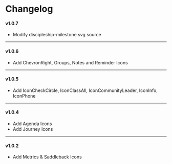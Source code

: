 # Changelog

#### v1.0.7

- Modify discipleship-milestone.svg source

---

#### v1.0.6

- Add ChevronRight, Groups, Notes and Reminder Icons

---

#### v1.0.5

- Add IconCheckCircle, IconClassAll, IconCommunityLeader, IconInfo, IconPhone

---

#### v1.0.4

- Add Agenda Icons
- Add Journey Icons

---

#### v1.0.2

- Add Metrics & Saddleback Icons
